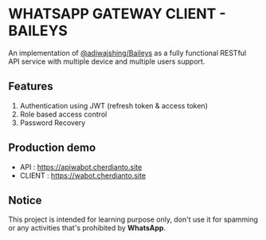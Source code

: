 # WHATSAPP GATEWAY CLIENT - BAILEYS

An implementation of [@adiwajshing/Baileys](https://github.com/adiwajshing/Baileys) as a fully functional RESTful API service with multiple device and multiple users support. 

## Features

1. Authentication using JWT (refresh token & access token)
2. Role based access control
3. Password Recovery

## Production demo
- API       : https://apiwabot.cherdianto.site
- CLIENT    : https://wabot.cherdianto.site

## Notice

This project is intended for learning purpose only, don't use it for spamming or any activities that's prohibited by **WhatsApp**.

